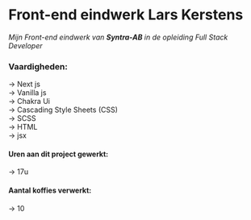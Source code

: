 # Front-end eindwerk Lars Kerstens

_Mijn Front-end eindwerk van **Syntra-AB** in de opleiding Full Stack Developer_

### Vaardigheden:

-> Next js <br>
-> Vanilla js <br>
-> Chakra Ui <br>
-> Cascading Style Sheets (CSS) <br>
-> SCSS <br>
-> HTML <br>
-> jsx <br>

#### Uren aan dit project gewerkt:

-> 17u

#### Aantal koffies verwerkt:

-> 10
